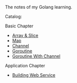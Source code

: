 The notes of my Golang learning.

Catalog:

Basic Chapter

* [Array & Slice](basic/01-array-slice.md)
* [Map](basic/02-map.md)
* [Channel](basic/03-channel.md)
* [Goroutine](basic/04-goroutine.md)
* [Goroutine With Channel](basic/05-goroutine-with-channel.md)

Application Chapter

* [Building Web Service](application/01-building-webservice-with-gin.md)
